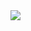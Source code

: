 <img src="https://capsule-render.vercel.app/api?type=wave&color=auto&height=400&section=header&text=YeonHwi%20Branch&fontSize=100" />